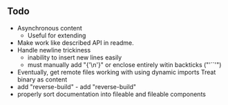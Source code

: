
## Todo

- Asynchronous content
    - Useful for extending
- Make work like described API in readme.
- Handle newline trickiness
    - inability to insert new lines easily
    - must manually add "{'\n'}" or enclose entirely witin backticks ("'``'")
- Eventually, get remote files working with using dynamic imports
 Treat binary as content
- add "reverse-build"	- add "reverse-build"
- properly sort documentation into fileable and fileable components
